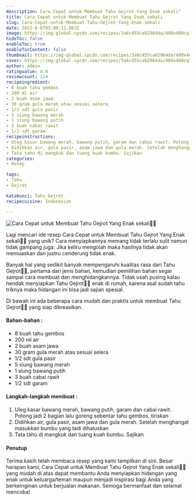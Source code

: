 ```yaml
---
description: Cara Cepat untuk Membuat Tahu Gejrot Yang Enak sekali"
title: Cara Cepat untuk Membuat Tahu Gejrot Yang Enak sekali
slug: Cara-Cepat-untuk-Membuat-Tahu-Gejrot-Yang-Enak-sekali
date: 2022-8-8T03:09:12.063Z
image: https://img-global.cpcdn.com/recipes/3a6c455ca82964da/400x400cq70/photo.jpg
hideToc: false
enableToc: true
enableTocContent: false
thumbnail: https://img-global.cpcdn.com/recipes/3a6c455ca82964da/400x400cq70/photo.jpg
cover: https://img-global.cpcdn.com/recipes/3a6c455ca82964da/400x400cq70/photo.jpg
author: admin
ratingvalue: 4.8
reviewcount: 124
recipeingredient:
- 8 buah tahu gembos
- 200 ml air
- 2 buah asam jawa
- 30 gram gula merah atau sesuai selera
- 1/2 sdt gula pasir
- 5 siung bawang merah
- 1 siung bawang putih
- 3 buah cabai rawit
- 1/2 sdt garam
recipeinstructions:
- Uleg kasar bawang merah, bawang putih, garam dan cabai rawit. Potong jadi 2 bagian lalu goreng sebentar tahu gembos, tiriskan
- Didihkan air, gula pasir, asam jawa dan gula merah. Setelah menghangat masukkan bumbu yang tadi dihaluskan
- Tata tahu di mangkuk dan tuang kuah bumbu. Sajikan
categories:
- Resep

tags:
- Tahu
- Gejrot

katakunci: Tahu Gejrot
recipecuisine: Indonesian

---
```


![Cara Cepat untuk Membuat Tahu Gejrot Yang Enak sekali👩‍🍳](https://img-global.cpcdn.com/recipes/3a6c455ca82964da/400x400cq70/photo.jpg)

Lagi mencari ide resep Cara Cepat untuk Membuat Tahu Gejrot Yang Enak sekali👩‍🍳 yang unik? Cara menyiapkannya memang tidak terlalu sulit namun tidak gampang juga. Jika keliru mengolah maka hasilnya tidak akan memuaskan dan justru cenderung tidak enak.

Banyak hal yang sedikit banyak mempengaruhi kualitas rasa dari Tahu Gejrot👩‍🍳, pertama dari jenis bahan, kemudian pemilihan bahan segar sampai cara membuat dan menghidangkannya. Tidak usah pusing kalau hendak menyiapkan Tahu Gejrot👩‍🍳 enak di rumah, karena asal sudah tahu triknya maka hidangan ini bisa jadi sajian spesial.

Di bawah ini ada beberapa cara mudah dan praktis untuk membuat Tahu Gejrot👩‍🍳 yang siap dikreasikan.

<!--inarticleads1-->

#### Bahan-bahan :

- 8 buah tahu gembos
- 200 ml air
- 2 buah asam jawa
- 30 gram gula merah atau sesuai selera
- 1/2 sdt gula pasir
- 5 siung bawang merah
- 1 siung bawang putih
- 3 buah cabai rawit
- 1/2 sdt garam

<!--inarticleads2-->

#### Langkah-langkah membuat :

1. Uleg kasar bawang merah, bawang putih, garam dan cabai rawit. Potong jadi 2 bagian lalu goreng sebentar tahu gembos, tiriskan
1. Didihkan air, gula pasir, asam jawa dan gula merah. Setelah menghangat masukkan bumbu yang tadi dihaluskan
1. Tata tahu di mangkuk dan tuang kuah bumbu. Sajikan

#### Penutup

Terima kasih telah membaca resep yang kami tampilkan di sini. Besar harapan kami, Cara Cepat untuk Membuat Tahu Gejrot Yang Enak sekali👩‍🍳 yang mudah di atas dapat membantu Anda menyiapkan hidangan yang enak untuk keluarga/teman maupun menjadi inspirasi bagi Anda yang berkeinginan untuk berjualan makanan. Semoga bermanfaat dan selamat mencoba!